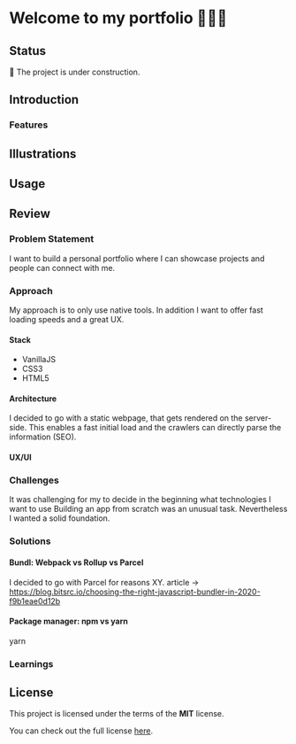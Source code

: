 # Welcome to my portfolio 👨🏽‍🎨
<!--replace `XY` with the real licence name-->
<!--![Current Version](https://img.shields.io/github/package-json/v/NoahLiechti/dev-portfolio?style=social)-->
<!--[![Licence](https://img.shields.io/github/license/NoahLiechti/my-projec?style=social)](https://github.com/NoahLiechti/dev-portfolio/blob/main/LICENSE)-->
<!--[![Live Demo](https://img.shields.io/badge/Live&nbsp;Preview-Click&nbsp;Me-green.svg?style=social)](https://noahl.dev)-->
## Status
🚧 The project is under construction. 
## Introduction
### Features
<!--e.g registration-->
## Illustrations
<!--e.g screenshots -->
## Usage
## Review
### Problem Statement
I want to build a personal portfolio where I can showcase projects and people can connect with me.
### Approach
My approach is to only use native tools. In addition I want to offer fast loading speeds and a great UX.
#### Stack
- VanillaJS
- CSS3
- HTML5
#### Architecture
I decided to go with a static webpage, that gets rendered on the server-side. This enables a fast initial load and the crawlers can directly parse the information (SEO).
#### UX/UI
### Challenges
It was challenging for my to decide in the beginning what technologies I want to use Building an app from scratch was an unusual task. Nevertheless I wanted a solid foundation.

### Solutions
#### Bundl: Webpack vs Rollup vs Parcel
I decided to go with Parcel for reasons XY.
article -> https://blog.bitsrc.io/choosing-the-right-javascript-bundler-in-2020-f9b1eae0d12b
#### Package manager: npm vs yarn
yarn
### Learnings
## License
This project is licensed under the terms of the **MIT** license.

You can check out the full license [here](https://github.com/NoahLiechti/dev-portfolio/blob/main/LICENSE).
